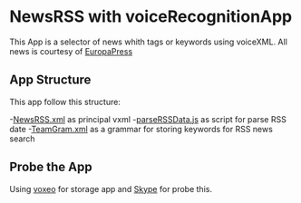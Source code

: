 # NewsRSS with voiceRecognitionApp
This App is a selector of news whith tags or keywords using voiceXML.
All news is courtesy of [EuropaPress](http://www.europapress.es)

## App Structure
This app follow this structure:

 -[NewsRSS.xml]() as principal vxml
 -[parseRSSData.js]() as script for parse RSS date
 -[TeamGram.xml]() as a grammar for storing keywords for RSS news search

## Probe the App
Using [voxeo](https://evolution.voxeo.com) for storage app and [Skype](http://skype:+990009369990065402?call) for probe this.
